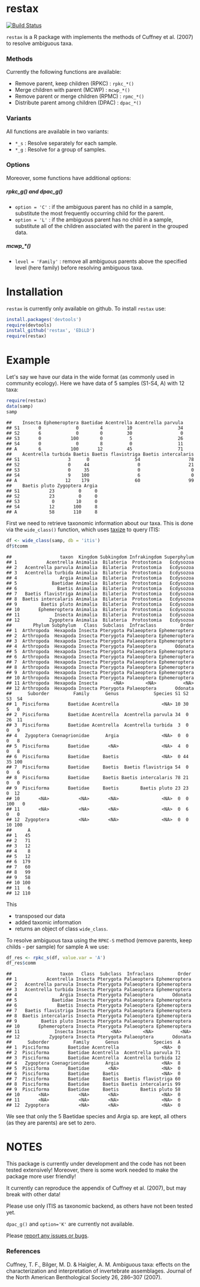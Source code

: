 


restax
=============


[![Build Status](https://travis-ci.org/EDiLD/restax.png)](https://travis-ci.org/EDiLD/restax)

`restax` is a R package with implements the methods of Cuffney et al. (2007) to
resolve ambiguous taxa.

### Methods
Currently the following functions are available:

+ Remove parent, keep children (RPKC) : `rpkc_*()`
+ Merge children with parent (MCWP) : `mcwp_*()`
+ Remove parent or merge children (RPMC) : `rpmc_*()`
+ Distribute parent among children (DPAC) : `dpac_*()`

### Variants
All functions are available in two variants:

+ `*_s` : Resolve separately for each sample.
+ `*_g` : Resolve for a group of samples.

### Options
Moreover, some functions have additional options:

##### rpkc_g() and dpac_g()
+ `option = 'C'` : if the ambiguous parent has no child in a sample, 
substitute the most frequently occurring child for the parent.
+ `option = 'L'` : if the ambiguous parent has no child in a sample, 
substitute all of the children associated with the parent in the grouped data.

##### mcwp_*()

+ `level = 'Family'` : remove all ambiguous parents above the specified level 
(here family) before resolving ambiguous taxa.

Installation
==============
`restax` is currently only available on github. To install `restax` use:

```r
install.packages('devtools')
require(devtools)
install_github('restax', 'EDiLD')
require(restax)
```


Example
=================
Let's say we have our data in the wide format (as commonly used in community ecology).
Here we have data of 5 samples (S1-S4, A) with 12 taxa:

```r
require(restax)
data(samp)
samp
```

```
##    Insecta Ephemeroptera Baetidae Acentrella Acentrella parvula
## S1       0             0        4         10                 34
## S2       6             0        0         30                  0
## S3       0           100        0          5                 26
## S4       0             0        8          0                 11
## A        6           100       12         45                 71
##    Acentrella turbida Baetis Baetis flavistriga Baetis intercalaris
## S1                  3      0                 54                  78
## S2                  0     44                  0                  21
## S3                  0     35                  0                   0
## S4                  9    100                  6                   0
## A                  12    179                 60                  99
##    Baetis pluto Zygoptera Argia
## S1           23         0     0
## S2           23         0     0
## S3            0        10     0
## S4           12       100     8
## A            58       110     8
```

First we need to retrieve taxonomic information about our taxa. 
This is done via the `wide_class()` function, which uses [taxize](https://github.com/ropensci/taxize) to query ITIS:

```r
df <- wide_class(samp, db = 'itis')
df$tcomm
```

```
##                  taxon  Kingdom Subkingdom Infrakingdom Superphylum
## 1           Acentrella Animalia  Bilateria  Protostomia   Ecdysozoa
## 2   Acentrella parvula Animalia  Bilateria  Protostomia   Ecdysozoa
## 3   Acentrella turbida Animalia  Bilateria  Protostomia   Ecdysozoa
## 4                Argia Animalia  Bilateria  Protostomia   Ecdysozoa
## 5             Baetidae Animalia  Bilateria  Protostomia   Ecdysozoa
## 6               Baetis Animalia  Bilateria  Protostomia   Ecdysozoa
## 7   Baetis flavistriga Animalia  Bilateria  Protostomia   Ecdysozoa
## 8  Baetis intercalaris Animalia  Bilateria  Protostomia   Ecdysozoa
## 9         Baetis pluto Animalia  Bilateria  Protostomia   Ecdysozoa
## 10       Ephemeroptera Animalia  Bilateria  Protostomia   Ecdysozoa
## 11             Insecta Animalia  Bilateria  Protostomia   Ecdysozoa
## 12           Zygoptera Animalia  Bilateria  Protostomia   Ecdysozoa
##        Phylum Subphylum   Class  Subclass  Infraclass         Order
## 1  Arthropoda  Hexapoda Insecta Pterygota Palaeoptera Ephemeroptera
## 2  Arthropoda  Hexapoda Insecta Pterygota Palaeoptera Ephemeroptera
## 3  Arthropoda  Hexapoda Insecta Pterygota Palaeoptera Ephemeroptera
## 4  Arthropoda  Hexapoda Insecta Pterygota Palaeoptera       Odonata
## 5  Arthropoda  Hexapoda Insecta Pterygota Palaeoptera Ephemeroptera
## 6  Arthropoda  Hexapoda Insecta Pterygota Palaeoptera Ephemeroptera
## 7  Arthropoda  Hexapoda Insecta Pterygota Palaeoptera Ephemeroptera
## 8  Arthropoda  Hexapoda Insecta Pterygota Palaeoptera Ephemeroptera
## 9  Arthropoda  Hexapoda Insecta Pterygota Palaeoptera Ephemeroptera
## 10 Arthropoda  Hexapoda Insecta Pterygota Palaeoptera Ephemeroptera
## 11 Arthropoda  Hexapoda Insecta      <NA>        <NA>          <NA>
## 12 Arthropoda  Hexapoda Insecta Pterygota Palaeoptera       Odonata
##      Suborder         Family      Genus             Species S1 S2  S3  S4
## 1  Pisciforma       Baetidae Acentrella                <NA> 10 30   5   0
## 2  Pisciforma       Baetidae Acentrella  Acentrella parvula 34  0  26  11
## 3  Pisciforma       Baetidae Acentrella  Acentrella turbida  3  0   0   9
## 4   Zygoptera Coenagrionidae      Argia                <NA>  0  0   0   8
## 5  Pisciforma       Baetidae       <NA>                <NA>  4  0   0   8
## 6  Pisciforma       Baetidae     Baetis                <NA>  0 44  35 100
## 7  Pisciforma       Baetidae     Baetis  Baetis flavistriga 54  0   0   6
## 8  Pisciforma       Baetidae     Baetis Baetis intercalaris 78 21   0   0
## 9  Pisciforma       Baetidae     Baetis        Baetis pluto 23 23   0  12
## 10       <NA>           <NA>       <NA>                <NA>  0  0 100   0
## 11       <NA>           <NA>       <NA>                <NA>  0  6   0   0
## 12  Zygoptera           <NA>       <NA>                <NA>  0  0  10 100
##      A
## 1   45
## 2   71
## 3   12
## 4    8
## 5   12
## 6  179
## 7   60
## 8   99
## 9   58
## 10 100
## 11   6
## 12 110
```
This
+ transposed our data
+ added taxomic information
+ returns an object of class `wide_class`.

To resolve ambiguous taxa using the `RPKC-S` method (remove parents, keep childs - per sample) for sample A we use:


```r
df_res <- rpkc_s(df, value.var = 'A')
df_res$comm
```

```
##                  taxon   Class  Subclass  Infraclass         Order
## 1           Acentrella Insecta Pterygota Palaeoptera Ephemeroptera
## 2   Acentrella parvula Insecta Pterygota Palaeoptera Ephemeroptera
## 3   Acentrella turbida Insecta Pterygota Palaeoptera Ephemeroptera
## 4                Argia Insecta Pterygota Palaeoptera       Odonata
## 5             Baetidae Insecta Pterygota Palaeoptera Ephemeroptera
## 6               Baetis Insecta Pterygota Palaeoptera Ephemeroptera
## 7   Baetis flavistriga Insecta Pterygota Palaeoptera Ephemeroptera
## 8  Baetis intercalaris Insecta Pterygota Palaeoptera Ephemeroptera
## 9         Baetis pluto Insecta Pterygota Palaeoptera Ephemeroptera
## 10       Ephemeroptera Insecta Pterygota Palaeoptera Ephemeroptera
## 11             Insecta Insecta      <NA>        <NA>          <NA>
## 12           Zygoptera Insecta Pterygota Palaeoptera       Odonata
##      Suborder         Family      Genus             Species  A
## 1  Pisciforma       Baetidae Acentrella                <NA>  0
## 2  Pisciforma       Baetidae Acentrella  Acentrella parvula 71
## 3  Pisciforma       Baetidae Acentrella  Acentrella turbida 12
## 4   Zygoptera Coenagrionidae      Argia                <NA>  8
## 5  Pisciforma       Baetidae       <NA>                <NA>  0
## 6  Pisciforma       Baetidae     Baetis                <NA>  0
## 7  Pisciforma       Baetidae     Baetis  Baetis flavistriga 60
## 8  Pisciforma       Baetidae     Baetis Baetis intercalaris 99
## 9  Pisciforma       Baetidae     Baetis        Baetis pluto 58
## 10       <NA>           <NA>       <NA>                <NA>  0
## 11       <NA>           <NA>       <NA>                <NA>  0
## 12  Zygoptera           <NA>       <NA>                <NA>  0
```
We see that only the 5 Baetidae species and Argia sp. are kept, all others (as they are parents) are set to zero.


NOTES
=============
This package is currently under development and the code has not been tested extensively!
Moreover, there is some work needed to make the package more user friendly!

It currently can reproduce the appendix of Cuffney et al. (2007), but may break with other data!

Please use only ITIS as taxonomic backend, as others have not been tested yet.

`dpac_g()` and `option='K'` are currently not available.

Please [report any issues or bugs](https://github.com/EDiLD/restax/issues).


### References
Cuffney, T. F., Bilger, M. D. & Haigler, A. M. Ambiguous taxa: effects on the characterization and interpretation of invertebrate assemblages. Journal of the North American Benthological Society 26, 286–307 (2007).
